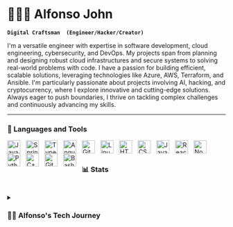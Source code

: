 # 🌌🌐🤖 Alfonso John

**`Digital Craftsman  (Engineer/Hacker/Creator)`**

I'm a versatile engineer with expertise in software development, cloud engineering, cybersecurity, and DevOps. My projects span from planning and designing robust cloud infrastructures and secure systems to solving real-world problems with code. I have a passion for building efficient, scalable solutions, leveraging technologies like Azure, AWS, Terraform, and Ansible. I'm particularly passionate about projects involving AI, hacking, and cryptocurrency, where I explore innovative and cutting-edge solutions. Always eager to push boundaries, I thrive on tackling complex challenges and continuously advancing my skills.

---

### 🧰 Languages and Tools

<img align="left" alt="Java" width="30px" style="padding-right:10px;" src="https://cdn.jsdelivr.net/gh/devicons/devicon/icons/java/java-original.svg"/>
<img align="left" alt="Spring" width="30px" style="padding-right:10px;" src="https://cdn.jsdelivr.net/gh/devicons/devicon/icons/spring/spring-original.svg" />
<img align="left" alt="TypeScript" width="30px" style="padding-right:10px;" src="https://cdn.jsdelivr.net/gh/devicons/devicon/icons/typescript/typescript-plain.svg" />
<img align="left" alt="Angular" width="30px" style="padding-right:10px;" src="https://cdn.jsdelivr.net/gh/devicons/devicon/icons/angularjs/angularjs-plain.svg" />
<img align="left" alt="Git" width="30px" style="padding-right:10px;" src="https://cdn.jsdelivr.net/gh/devicons/devicon/icons/git/git-original.svg" />
<img align="left" alt="Linux" width="30px" style="padding-right:10px;" src="https://cdn.jsdelivr.net/gh/devicons/devicon/icons/linux/linux-original.svg" />
<img align="left" alt="HTML" width="30px" style="padding-right:10px;" src="https://cdn.jsdelivr.net/gh/devicons/devicon/icons/html5/html5-plain.svg" />
<img align="left" alt="CSS" width="30px" style="padding-right:10px;" src="https://cdn.jsdelivr.net/gh/devicons/devicon/icons/css3/css3-plain.svg" />
<img align="left" alt="JavaScript" width="30px" style="padding-right:10px;" src="https://cdn.jsdelivr.net/gh/devicons/devicon/icons/javascript/javascript-plain.svg" />
<img align="left" alt="React" width="30px" style="padding-right:10px;" src="https://cdn.jsdelivr.net/gh/devicons/devicon/icons/react/react-original.svg" />
<img align="left" alt="NodeJS" width="30px" style="padding-right:10px;" src="https://cdn.jsdelivr.net/gh/devicons/devicon/icons/nodejs/nodejs-original.svg" />
<img align="left" alt="Python" width="30px" style="padding-right:10px;" src="https://cdn.jsdelivr.net/gh/devicons/devicon/icons/python/python-plain.svg" />
<img align="left" alt="C++" width="30px" style="padding-right:10px;" src="https://cdn.jsdelivr.net/gh/devicons/devicon/icons/cplusplus/cplusplus-line.svg" />
<img align="left" alt="GitHub" width="30px" style="padding-right:10px;" src="https://cdn.jsdelivr.net/gh/devicons/devicon/icons/github/github-original.svg" />
<img align="left" alt="Bash" width="30px" style="padding-right:10px;" src="https://cdn.jsdelivr.net/gh/devicons/devicon/icons/bash/bash-original.svg" />
<br />

#


### 📊 Stats



<!-- ![GitHub Streak](https://streak-stats.demolab.com?user=ForrestKnight&theme=gruvbox&border_radius=4.5) -->

#

<details>
 <summary><h3>👨‍💻 Alfonso's Tech Journey</h3></summary>
I embarked on my journey as a software engineer driven by an insatiable curiosity and a passion for technology. My academic background in Cybersecurity and Information Assurance, combined with a Bachelor's in Software Development, laid a strong foundation for my diverse career. Throughout my professional journey, I've embraced a wide range of roles, from software development to cloud engineering, DevOps, and cybersecurity. I resolved complex networking issues and optimized cloud infrastructure, leveraging Azure and AWS to enhance system reliability and security. My efforts significantly reduced security breaches and improved customer retention. My experiences allowed me to pioneer innovative solutions, such as a Python-powered web scraping tool and advanced data analysis techniques, boosting research efficiency and data management.

Certified in numerous industry-recognized credentials, including CompTIA CASP+, PenTest+, CySA+, AWS DevOps Professional, and more, I continuously strive to expand my knowledge and skills. My technical expertise spans a broad spectrum, from Terraform and Ansible for infrastructure-as-code to proficiency in C++, Python, and C# for software development. I thrive in dynamic environments that challenge me to leverage my diverse skill set to develop impactful technological solutions. My commitment to continuous learning and professional growth drives me to stay at the forefront of the industry, ready to tackle complex problems and contribute to innovative projects. Whether it's optimizing cloud environments, enhancing cybersecurity measures, or developing robust software solutions, I am dedicated to delivering excellence in every endeavor. 
